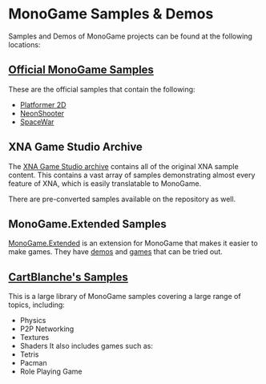 # MonoGame Samples & Demos

Samples and Demos of MonoGame projects can be found at the following locations:

## [Official MonoGame Samples](https://github.com/MonoGame/MonoGame.Samples)

These are the official samples that contain the following:

- [Platformer 2D](https://github.com/MonoGame/MonoGame.Samples/tree/develop/Platformer2D)
- [NeonShooter](https://github.com/MonoGame/MonoGame.Samples/tree/develop/NeonShooter)
- [SpaceWar](https://github.com/MonoGame/MonoGame.Samples/tree/develop/SpaceWar)

## XNA Game Studio Archive

The [XNA Game Studio archive](https://github.com/SimonDarksideJ/XNAGameStudio) contains all of the original XNA sample content. This contains a vast array of samples demonstrating almost every feature of XNA, which is easily translatable to MonoGame.

There are pre-converted samples available on the repository as well.

## MonoGame.Extended Samples

[MonoGame.Extended](https://github.com/craftworkgames/MonoGame.Extended) is an extension for MonoGame that makes it easier to make games. They have [demos](https://github.com/craftworkgames/MonoGame.Extended/tree/develop/Source/Demos) and [games](https://github.com/craftworkgames/MonoGame.Extended/tree/develop/Source/Games) that can be tried out.

## [CartBlanche's Samples](https://github.com/CartBlanche/MonoGame-Samples)

This is a large library of MonoGame samples covering a large range of topics, including:

- Physics
- P2P Networking
- Textures
- Shaders
It also includes games such as:
- Tetris
- Pacman
- Role Playing Game
